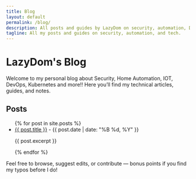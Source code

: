 ```yaml
---
title: Blog
layout: default
permalink: /blog/
description: All posts and guides by LazyDom on security, automation, DevOps, and tech.
tagline: All my posts and guides on security, automation, and tech.
---
```

# LazyDom's Blog

Welcome to my personal blog about Security, Home Automation, IOT, DevOps, Kubernetes and more!! Here you’ll find my technical articles, guides, and notes.

## Posts

<ul class="post-list">
  {% for post in site.posts %}
    <li>
      <a href="{{ post.url | relative_url }}">{{ post.title }}</a> - {{ post.date | date: "%B %d, %Y" }}
      <p>{{ post.excerpt }}</p>
    </li>
  {% endfor %}
</ul>

Feel free to browse, suggest edits, or contribute — bonus points if you find my typos before I do!